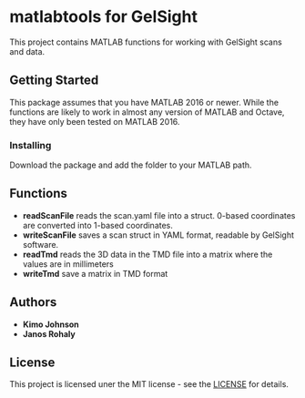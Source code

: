# matlabtools for GelSight
This project contains MATLAB functions for working with GelSight scans and data. 

## Getting Started

This package assumes that you have MATLAB 2016 or newer. While the functions are likely to work in almost any version of MATLAB and Octave, they have only been tested on MATLAB 2016.

### Installing

Download the package and add the folder to your MATLAB path.

## Functions

 * **readScanFile** reads the scan.yaml file into a struct. 0-based coordinates are converted into 1-based coordinates.
 * **writeScanFile** saves a scan struct in YAML format, readable by GelSight software.
 * **readTmd** reads the 3D data in the TMD file into a matrix where the values are in millimeters
 * **writeTmd** save a matrix in TMD format


## Authors
 * **Kimo Johnson**
 * **Janos Rohaly**
 
 ## License
 
 This project is licensed uner the MIT license - see the [LICENSE](LICENSE) for details.
